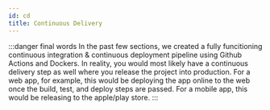```yaml
---
id: cd
title: Continuous Delivery
---
```


:::danger final words
In the past few sections, we created a fully funcitioning continuous integration & continuous deployment pipeline using Github Actions and Dockers. In reality, you would most likely have a continuous delivery step as well where you release the project into production. For a web app, for example, this would be deploying the app online to the web once the build, test, and deploy steps are passed. For a mobile app, this would be releasing to the apple/play store.
:::
